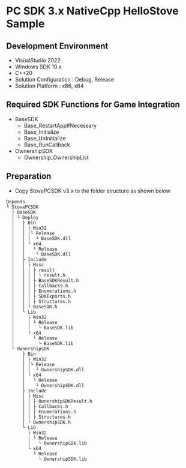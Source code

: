 # PC SDK 3.x NativeCpp HelloStove Sample 


## Development Environment
 - VisualStudio 2022
 - Windows SDK 10.x
 - C++20
 - Solution Configuration : Debug, Release
 - Solution Platform : x86, x64


## Required SDK Functions for Game Integration
  - BaseSDK
    - Base_RestartAppIfNecessary
    - Base_Initialize
    - Base_UnInitialize
    - Base_RunCallback
  - OwnershipSDK
    - Ownership_OwnershipList


## Preparation
 - Copy StovePCSDK v3.x to the folder structure as shown below
 
```
Depends
└ StovePCSDK
  ├ BaseSDK
  | └ Deploy
  │   ├ Bin
  │   │ ├ Win32
  │   │ │└ Release
  │   │ │  └ BaseSDK.dll
  │   │ └ x64
  │   │   └ Release
  │   │    └ BaseSDK.dll
  │   ├ Include
  │   │ ├ Misc
  │   │ │ ├ result
  │   │ │ │ └ result.h
  │   │ │ ├ BaseSDKResult.h
  │   │ │ ├ Callbacks.h
  │   │ │ ├ Enumerations.h
  │   │ │ ├ SDKExports.h
  │   │ │ ├ Structures.h
  │   │ └ BaseSDK.h
  │   └ Lib
  │     ├ Win32
  │     │ └ Release
  │     │   └ BaseSDK.lib
  │     └ x64
  │       └ Release
  │         └ BaseSDK.lib
  └ OwnershipSDK
      ├ Bin
      │ ├ Win32
      │ │└ Release
      │ │  └ OwnershipSDK.dll
      │ └ x64
      │   └ Release
      │    └ OwnershipSDK.dll
      ├ Include
      │ ├ Misc
      │ │ ├ OwnershipSDKResult.h
      │ │ ├ Callbacks.h
      │ │ ├ Enumerations.h
      │ │ ├ Structures.h
      │ └ OwnershipSDK.h
      └ Lib
        ├ Win32
        │ └ Release
        │   └ OwnershipSDK.lib
        └ x64
          └ Release
            └ OwnershipSDK.lib
```